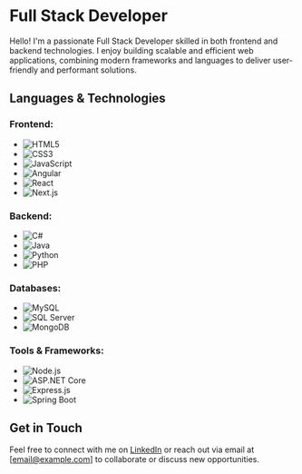 # Full Stack Developer

Hello! I'm a passionate Full Stack Developer skilled in both frontend and backend technologies. I enjoy building scalable and efficient web applications, combining modern frameworks and languages to deliver user-friendly and performant solutions.

## Languages & Technologies

### Frontend:
- ![HTML5](https://img.shields.io/badge/-HTML5-E34F26?style=flat-square&logo=html5&logoColor=white)
- ![CSS3](https://img.shields.io/badge/-CSS3-1572B6?style=flat-square&logo=css3)
- ![JavaScript](https://img.shields.io/badge/-JavaScript-F7DF1E?style=flat-square&logo=javascript&logoColor=black)
- ![Angular](https://img.shields.io/badge/-Angular-DD0031?style=flat-square&logo=angular)
- ![React](https://img.shields.io/badge/-React-61DAFB?style=flat-square&logo=react)
- ![Next.js](https://img.shields.io/badge/-Next.js-000000?style=flat-square&logo=nextdotjs)

### Backend:
- ![C#](https://img.shields.io/badge/-C%23-239120?style=flat-square&logo=c-sharp&logoColor=white)
- ![Java](https://img.shields.io/badge/-Java-007396?style=flat-square&logo=java&logoColor=white)
- ![Python](https://img.shields.io/badge/-Python-3776AB?style=flat-square&logo=python&logoColor=white)
- ![PHP](https://img.shields.io/badge/-PHP-777BB4?style=flat-square&logo=php&logoColor=white)

### Databases:
- ![MySQL](https://img.shields.io/badge/-MySQL-4479A1?style=flat-square&logo=mysql&logoColor=white)
- ![SQL Server](https://img.shields.io/badge/-SQL%20Server-CC2927?style=flat-square&logo=microsoft-sql-server&logoColor=white)
- ![MongoDB](https://img.shields.io/badge/-MongoDB-47A248?style=flat-square&logo=mongodb&logoColor=white)

### Tools & Frameworks:
- ![Node.js](https://img.shields.io/badge/-Node.js-339933?style=flat-square&logo=nodedotjs&logoColor=white)
- ![ASP.NET Core](https://img.shields.io/badge/-ASP.NET_Core-512BD4?style=flat-square&logo=dotnet&logoColor=white)
- ![Express.js](https://img.shields.io/badge/-Express.js-000000?style=flat-square&logo=express&logoColor=white)
- ![Spring Boot](https://img.shields.io/badge/-Spring%20Boot-6DB33F?style=flat-square&logo=spring-boot)


## Get in Touch

Feel free to connect with me on [LinkedIn](#) or reach out via email at [email@example.com] to collaborate or discuss new opportunities.
